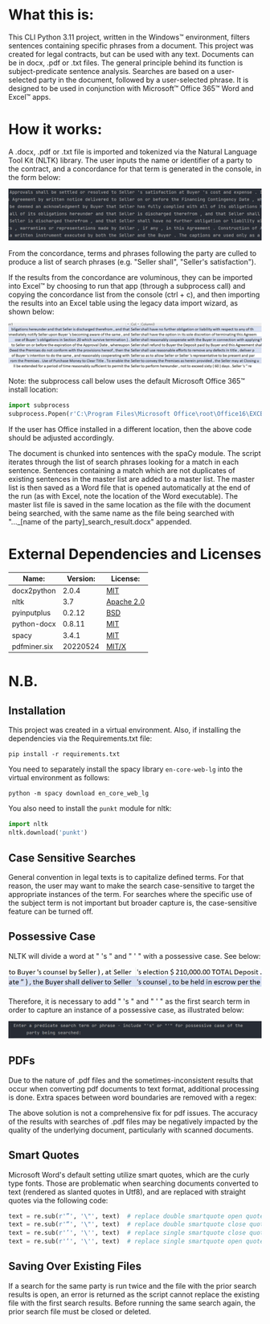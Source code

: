 # What this is:
This CLI Python 3.11 project, written in the Windows™ environment, filters
sentences containing specific phrases from a document. This project was
created for legal contracts, but can be used with any text. Documents
can be in docx, .pdf or .txt files. The general principle behind its
function is subject-predicate sentence analysis. Searches are based on a
user-selected party in the document, followed by a user-selected phrase.
It is designed to be used in conjunction with Microsoft™ Office 365™
Word and Excel™ apps.
# How it works:
A .docx, .pdf or .txt file is imported and tokenized via the Natural
Language Tool Kit (NLTK) library. The user inputs the name or identifier
of a party to the contract, and a concordance for that term is generated in the console, in the form below:

![alt text](https://github.com/jblake1965/eluciDoc/blob/developer/Pictures/Screenshot%202023-05-04%20071143.jpg)

From the concordance, terms and phrases following the party are culled
to produce a list of search phrases (e.g. "Seller shall", "Seller's
satisfaction").

If the results from the concordance are voluminous, they can be imported
into Excel™ by choosing to run that app (through a subprocess call) and
copying the concordance list from the console (ctrl + c), and then
importing the results into an Excel table using the legacy data import
wizard, as shown below:

![alt text](https://github.com/jblake1965/eluciDoc/blob/developer/Pictures/Screenshot%202023-05-04%20071634.jpg)

Note: the subprocess call below uses the default Microsoft
Office 365™ install location:

```python
import subprocess
subprocess.Popen(r'C:\Program Files\Microsoft Office\root\Office16\EXCEL.EXE')
```

If the user has Office installed in a different location, then the above
code should be adjusted accordingly.

The document is chunked into sentences with the spaCy module. The script
iterates through the list of search phrases looking for a match in each
sentence. Sentences containing a match which are not duplicates of
existing sentences in the master list are added to a master list. The
master list is then saved as a Word file that is opened automatically at
the end of the run (as with Excel, note the location of the Word
executable). The master list file is saved in the same location as the
file with the document being searched, with the same name as the file
being searched with "..._[name of the party]_search_result.docx" appended.

# External Dependencies and Licenses

| Name:        | Version: | License:                                                                |
|--------------|----------|-------------------------------------------------------------------------|
| docx2python  | 2.0.4    | [MIT](https://pypi.org/project/docx2python/)                            |
| nltk         | 3.7      | [Apache 2.0](https://pypi.org/project/nltk/)                            |
| pyinputplus  | 0.2.12   | [BSD](https://github.com/asweigart/pyinputplus/blob/master/LICENSE.txt) |
| python-docx  | 0.8.11   | [MIT](https://github.com/atriumlts/python-docx/blob/master/LICENSE)     |
| spacy        | 3.4.1    | [MIT](https://pypi.org/project/spacy/)                                  |
| pdfminer.six | 20220524 | [MIT/X](https://github.com/pdfminer/pdfminer.six/blob/master/LICENSE)   |

# N.B.
## Installation
This project was created in a virtual environment.  Also, if installing the dependencies via the Requirements.txt file:

```
pip install -r requirements.txt
```
You need to separately install the spacy library `en-core-web-lg` into the virtual environment as follows:
```
python -m spacy download en_core_web_lg
```
You also need to install the `punkt` module for nltk:
```python
import nltk
nltk.download('punkt')
```

## Case Sensitive Searches
General convention in legal texts is to capitalize defined terms.  For that reason, the user may want to make the search
case-sensitive to target the appropriate instances of the term.  For searches where the specific use of the subject term
is not important but broader capture is, the case-sensitive feature can be turned off.
## Possessive Case
NLTK will divide a word at " 's " and " ' " with a possessive case. See
below:

![alt text](https://github.com/jblake1965/eluciDoc/blob/developer/Pictures/Screenshot%202023-05-04%20181140.jpg)

Therefore, it is necessary to add " 's " and " ' " as the first search term in order
to capture an instance of a possessive case, as illustrated below:

![alt text](https://github.com/jblake1965/eluciDoc/blob/developer/Pictures/Screenshot%202023-05-27%20121145.jpg)

## PDFs
Due to the nature of .pdf files and the sometimes-inconsistent results
that occur when converting pdf documents to text format, additional
processing is done. Extra spaces between word boundaries are removed
with a regex:

The above solution is not a comprehensive fix for pdf issues. The
accuracy of the results with searches of .pdf files may be negatively
impacted by the quality of the underlying document, particularly with
scanned documents.
## Smart Quotes
Microsoft Word's default setting utilize smart quotes, which are the
curly type fonts. Those are problematic when searching
documents converted to text (rendered as slanted quotes in Utf8), and
are replaced with straight quotes via the following code:

```python
text = re.sub(r'”', '\"', text)  # replace double smartquote open quote
text = re.sub(r'“', '\"', text)  # replace double smartquote close quote
text = re.sub(r'’', '\'', text)  # replace single smartquote close quote
text = re.sub(r'‘', '\'', text)  # replace single smartquote open quote
```
## Saving Over Existing Files
If a search for the same party is run twice and the file with the prior search results is open, an error is returned as
the script cannot replace the existing file with the first search results.  Before running the same search again, the
prior search file must be closed or deleted.
